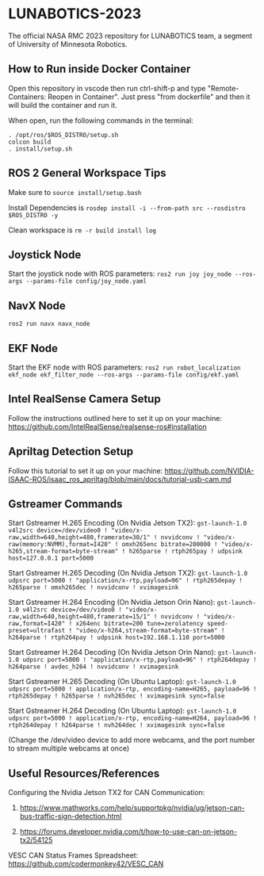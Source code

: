 # LUNABOTICS-2023

The official NASA RMC 2023 repository for LUNABOTICS team, a segment of University of Minnesota Robotics.

## How to Run inside Docker Container

Open this repository in vscode then run ctrl-shift-p and type "Remote-Containers: Reopen in Container".
Just press "from dockerfile" and then it will build the container and run it.

When open, run the following commands in the terminal:

```
. /opt/ros/$ROS_DISTRO/setup.sh
colcon build
. install/setup.sh
```

## ROS 2 General Workspace Tips

Make sure to `source install/setup.bash`

Install Dependencies is `rosdep install -i --from-path src --rosdistro $ROS_DISTRO -y`

Clean workspace is `rm -r build install log`

## Joystick Node

Start the joystick node with ROS parameters: `ros2 run joy joy_node --ros-args --params-file config/joy_node.yaml`

## NavX Node

`ros2 run navx navx_node`

## EKF Node

Start the EKF node with ROS parameters: `ros2 run robot_localization ekf_node ekf_filter_node --ros-args --params-file config/ekf.yaml`

## Intel RealSense Camera Setup

Follow the instructions outlined here to set it up on your machine: https://github.com/IntelRealSense/realsense-ros#installation

## Apriltag Detection Setup

Follow this tutorial to set it up on your machine: https://github.com/NVIDIA-ISAAC-ROS/isaac_ros_apriltag/blob/main/docs/tutorial-usb-cam.md

## Gstreamer Commands

Start Gstreamer H.265 Encoding (On Nvidia Jetson TX2): `gst-launch-1.0 v4l2src device=/dev/video0 ! "video/x-raw,width=640,height=480,framerate=30/1" ! nvvidconv ! "video/x-raw(memory:NVMM),format=I420" ! omxh265enc bitrate=200000 ! "video/x-h265,stream-format=byte-stream" ! h265parse ! rtph265pay ! udpsink host=127.0.0.1 port=5000`

Start Gstreamer H.265 Decoding (On Nvidia Jetson TX2): `gst-launch-1.0 udpsrc port=5000 ! "application/x-rtp,payload=96" ! rtph265depay ! h265parse ! omxh265dec ! nvvidconv ! xvimagesink`

Start Gstreamer H.264 Encoding (On Nvidia Jetson Orin Nano): `gst-launch-1.0 v4l2src device=/dev/video0 ! "video/x-raw,width=640,height=480,framerate=15/1" ! nvvidconv ! "video/x-raw,format=I420" ! x264enc bitrate=200 tune=zerolatency speed-preset=ultrafast ! "video/x-h264,stream-format=byte-stream" ! h264parse ! rtph264pay ! udpsink host=192.168.1.110 port=5000`

Start Gstreamer H.264 Decoding (On Nvidia Jetson Orin Nano): `gst-launch-1.0 udpsrc port=5000 ! "application/x-rtp,payload=96" ! rtph264depay ! h264parse ! avdec_h264 ! nvvidconv ! xvimagesink`

Start Gstreamer H.265 Decoding (On Ubuntu Laptop): `gst-launch-1.0 udpsrc port=5000 ! application/x-rtp, encoding-name=H265, payload=96 ! rtph265depay ! h265parse ! nvh265dec ! xvimagesink sync=false`

Start Gstreamer H.264 Decoding (On Ubuntu Laptop): `gst-launch-1.0 udpsrc port=5000 ! application/x-rtp, encoding-name=H264, payload=96 ! rtph264depay ! h264parse ! nvh264dec ! xvimagesink sync=false`

(Change the /dev/video device to add more webcams, and the port number to stream multiple webcams at once)

## Useful Resources/References

Configuring the Nvidia Jetson TX2 for CAN Communication: 

1) https://www.mathworks.com/help/supportpkg/nvidia/ug/jetson-can-bus-traffic-sign-detection.html

2) https://forums.developer.nvidia.com/t/how-to-use-can-on-jetson-tx2/54125

VESC CAN Status Frames Spreadsheet: https://github.com/codermonkey42/VESC_CAN
